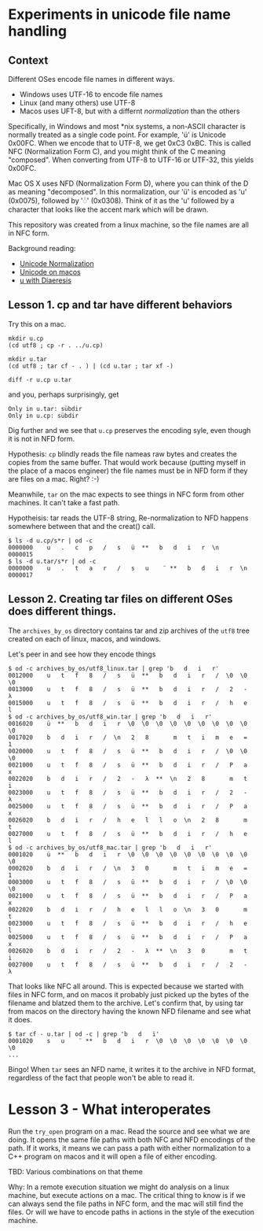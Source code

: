 # Experiments in unicode file name handling

## Context

Different OSes encode file names in different ways.

- Windows uses UTF-16 to encode file names
- Linux (and many others) use UTF-8
- Macos uses UFT-8, but with a differnt *normalization* than the others

Specifically, in Windows and most *nix systems, a non-ASCII character
is normally treated as a single code point.  For example, 'ü' is
Unicode 0x00FC. When we encode that to UTF-8, we get 0xC3 0xBC.
This is called NFC (Normalization Form C), and you might think of
the C meaning "composed".  When converting from UTF-8 to UTF-16 or
UTF-32, this yields 0x00FC.

Mac OS X uses NFD (Normalization Form D), where you can think of
the D as meaning "decomposed". In this normalization, our 'ü' is
encoded as 'u' (0x0075), followed by '◌̈' (0x0308). Think of it as
the 'u' followed by a character that looks like the accent mark
which will be drawn.

This repository was created from a linux machine, so the file names are
all in NFC form.

Background reading:
- [Unicode Normalization](https://www.win.tue.nl/~aeb/linux/uc/nfc_vs_nfd.html)
- [Unicode on macos](https://gist.github.com/JamesChevalier/8448512)
- [u with Diaeresis](https://www.compart.com/en/unicode/U+00FC)

## Lesson 1. cp and tar have different behaviors

Try this on a mac.

```
mkdir u.cp
(cd utf8 ; cp -r . ../u.cp)

mkdir u.tar
(cd utf8 ; tar cf - . ) | (cd u.tar ; tar xf -)

diff -r u.cp u.tar
```
and you, perhaps surprisingly, get
```
Only in u.tar: sübdir
Only in u.cp: sübdir
```

Dig further and we see that `u.cp` preserves the encoding syle, even
though it is not in NFD form. 

Hypothesis: `cp` blindly reads the file nameas raw bytes and creates
the copies from the same buffer.  That would work because (putting
myself in the place of a macos engineer) the file names must be in NFD
form if they are files on a mac. Right? :-)

Meanwhile, `tar` on the mac expects to see things in NFC form from
other machines. It can't take a fast path.

Hypotheisis: tar reads the UTF-8 string, Re-normalization to NFD
happens somewhere between that and the creat() call.

```
$ ls -d u.cp/s*r | od -c
0000000    u   .   c   p   /   s   ü  **   b   d   i   r  \n
0000015
$ ls -d u.tar/s*r | od -c
0000000    u   .   t   a   r   /   s   u    ̈  **   b   d   i   r  \n
0000017
```

## Lesson 2. Creating tar files on different OSes does different things.

The `archives_by_os` directory contains tar and zip archives
of the `utf8` tree created on each of linux, macos, and windows.

Let's peer in and see how they encode things

```
$ od -c archives_by_os/utf8_linux.tar | grep 'b   d   i   r'
0012000    u   t   f   8   /   s   ü  **   b   d   i   r   /  \0  \0  \0
0013000    u   t   f   8   /   s   ü  **   b   d   i   r   /   2   -   λ
0015000    u   t   f   8   /   s   ü  **   b   d   i   r   /   h   e   l
$ od -c archives_by_os/utf8_win.tar | grep 'b   d   i   r'
0016020    ü  **   b   d   i   r  \0  \0  \0  \0  \0  \0  \0  \0  \0  \0
0017020    b   d   i   r   /  \n   2   8       m   t   i   m   e   =   1
0020000    u   t   f   8   /   s   ü  **   b   d   i   r   /  \0  \0  \0
0021000    u   t   f   8   /   s   ü  **   b   d   i   r   /   P   a   x
0022020    b   d   i   r   /   2   -   λ  **  \n   2   8       m   t   i
0023000    u   t   f   8   /   s   ü  **   b   d   i   r   /   2   -   λ
0025000    u   t   f   8   /   s   ü  **   b   d   i   r   /   P   a   x
0026020    b   d   i   r   /   h   e   l   l   o  \n   2   8       m   t
0027000    u   t   f   8   /   s   ü  **   b   d   i   r   /   h   e   l
$ od -c archives_by_os/utf8_mac.tar | grep 'b   d   i   r'
0001020    ü  **   b   d   i   r  \0  \0  \0  \0  \0  \0  \0  \0  \0  \0
0002020    b   d   i   r   /  \n   3   0       m   t   i   m   e   =   1
0003000    u   t   f   8   /   s   ü  **   b   d   i   r   /  \0  \0  \0
0021000    u   t   f   8   /   s   ü  **   b   d   i   r   /   P   a   x
0022020    b   d   i   r   /   h   e   l   l   o  \n   3   0       m   t
0023000    u   t   f   8   /   s   ü  **   b   d   i   r   /   h   e   l
0025000    u   t   f   8   /   s   ü  **   b   d   i   r   /   P   a   x
0026020    b   d   i   r   /   2   -   λ  **  \n   3   0       m   t   i
0027000    u   t   f   8   /   s   ü  **   b   d   i   r   /   2   -   λ
```
That looks like NFC all around. This is expected because we started
with files in NFC form, and on macos it probably just picked up the bytes
of the filename and blatzed them to the archive. Let's confirm that,
by using tar from macos on the directory having the known NFD filename
and see what it does.

```
$ tar cf - u.tar | od -c | grep 'b   d   i'
0001020    s   u    ̈  **   b   d   i   r  \0  \0  \0  \0  \0  \0  \0  \0
...
```
Bingo! When `tar` sees an NFD name, it writes it to the archive in NFD format,
regardless of the fact that people won't be able to read it.

# Lesson 3 - What interoperates

Run the `try_open` program on a mac. Read the source and see
what we are doing.  It opens the same file paths with both NFC
and NFD encodings of the path. If it works, it means
we can pass a path with either normalization to a C++ program
on macos and it will open a file of either encoding.

TBD: Various combinations on that theme

Why: In a remote execution situation we might do analysis on a linux
machine, but execute actions on a mac. The critical thing to know is if
we can always send the file paths in NFC form, and the mac will still
find the files. Or will we have to encode paths in actions in the style
of the execution machine.

